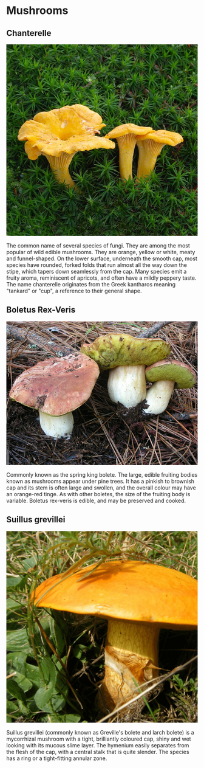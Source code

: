 # **Mushrooms**
## **Chanterelle**
![Chant](kurka.jpg)

The common name of several species of fungi. They are among the most popular of wild edible mushrooms. They are orange, yellow or white, meaty and funnel-shaped. On the lower surface, underneath the smooth cap, most species have rounded, forked folds that run almost all the way down the stipe, which tapers down seamlessly from the cap. Many species emit a fruity aroma, reminiscent of apricots, and often have a mildly peppery taste. The name chanterelle originates from the Greek kantharos meaning "tankard" or "cup", a reference to their general shape.

## **Boletus Rex-Veris**
![BRV](BRV.jpg)

Commonly known as the spring king bolete. The large, edible fruiting bodies known as mushrooms appear under pine trees. It has a pinkish to brownish cap and its stem is often large and swollen, and the overall colour may have an orange-red tinge. As with other boletes, the size of the fruiting body is variable. Boletus rex-veris is edible, and may be preserved and cooked.

## **Suillus grevillei**
![maslak](maslak-zolty.jpg)

Suillus grevillei (commonly known as Greville's bolete and larch bolete) is a mycorrhizal mushroom with a tight, brilliantly coloured cap, shiny and wet looking with its mucous slime layer. The hymenium easily separates from the flesh of the cap, with a central stalk that is quite slender. The species has a ring or a tight-fitting annular zone.
